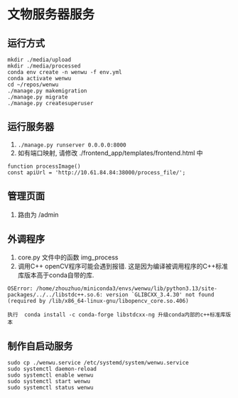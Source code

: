 # 文物服务器服务
## 运行方式
```
mkdir ./media/upload
mkdir ./media/processed
conda env create -n wenwu -f env.yml
conda activate wenwu
cd ~/repos/wenwu
./manage.py makemigration
./manage.py migrate
./manage.py createsuperuser
```
## 运行服务器
1. `./manage.py runserver 0.0.0.0:8000`
2. 如有端口映射, 请修改 ./frontend_app/templates/frontend.html 中
```
function processImage()  
const apiUrl = 'http://10.61.84.84:38000/process_file/';
```

## 管理页面
1. 路由为 /admin

## 外调程序
1. core.py 文件中的函数 img_process
2. 调用C++ openCV程序可能会遇到报错. 这是因为编译被调用程序的C++标准库版本高于conda自带的库. 
```
OSError: /home/zhouzhuo/miniconda3/envs/wenwu/lib/python3.13/site-packages/../../libstdc++.so.6: version `GLIBCXX_3.4.30' not found (required by /lib/x86_64-linux-gnu/libopencv_core.so.406)

执行  conda install -c conda-forge libstdcxx-ng 升级conda内部的c++标准库版本
```

## 制作自启动服务
```
sudo cp ./wenwu.service /etc/systemd/system/wenwu.service
sudo systemctl daemon-reload
sudo systemctl enable wenwu
sudo systemctl start wenwu
sudo systemctl status wenwu
```
